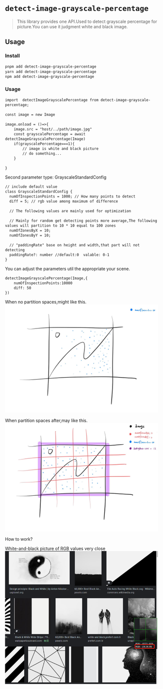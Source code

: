 # `detect-image-grayscale-percentage`

> This library provides one API.Used to detect grayscale percentage for picture.You can use it judgment white and black image.

## Usage

### Install
```bash
pnpm add detect-image-grayscale-percentage
yarn add detect-image-grayscale-percentage
npm add detect-image-grayscale-percentage
```

### Usage
```TS
import  detectImageGrayscalePercentage from detect-image-grayscale-percentage;

const image = new Image

image.onload = ()=>{
    image.src = "host/../path/image.jpg"
    const grayscalePercentage = await detectImageGrayscalePercentage(Image)
    if(grayscalePercentage===1){
        // image is white and black picture
        // do something...
    }

}
```

Second parameter type: GrayscaleStandardConfig
```TS
// include default value
class GrayscaleStandardConfig {
  numOfInspectionPoints = 1000; // How many points to detect
  diff = 5; // rgb value among maximum of difference 
  
  // The following values are mainly used for optimization
  
  // Mainly for random get detecting points more average,The following values will partition to 10 * 10 equal to 100 zones
  numOfZonesByX = 10;
  numOfZonesByY = 10;
  
  // "paddingRate" base on height and width,that part will not detecting
  paddingRate?: number //default:0  valable: 0-1
}
```
You can adjust the parameters util the appropriate your scene.
```TS
detectImageGrayscalePercentage(Image,{
    numOfInspectionPoints:10000
    diff: 50
})
```

When no partition spaces,might like this.
![img.png](asset/image-1.png)

When partition spaces after,may like this.
![img.png](asset/image-2.png)


How to work?

White-and-black picture of RGB values very close
![img_1.png](asset/image-3.png)
